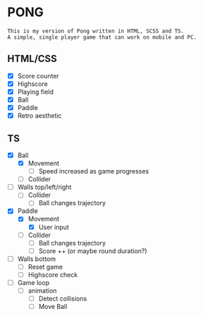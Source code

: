 # PONG

    This is my version of Pong written in HTML, SCSS and TS.
    A simple, single player game that can work on mobile and PC.

## HTML/CSS

- [x] Score counter
- [x] Highscore
- [x] Playing field
- [x] Ball
- [x] Paddle
- [x] Retro aesthetic

## TS

- [x] Ball
  - [x] Movement
    - [ ] Speed increased as game progresses
  - [ ] Collider
- [ ] Walls top/left/right
  - [ ] Collider
    - [ ] Ball changes trajectory
- [x] Paddle
  - [x] Movement
    - [x] User input
  - [ ] Collider
    - [ ] Ball changes trajectory
    - [ ] Score ++ (or maybe round duration?)
- [ ] Walls bottom
  - [ ] Reset game
  - [ ] Highscore check
- [ ] Game loop
  - [ ] animation
    - [ ] Detect collisions
    - [ ] Move Ball
